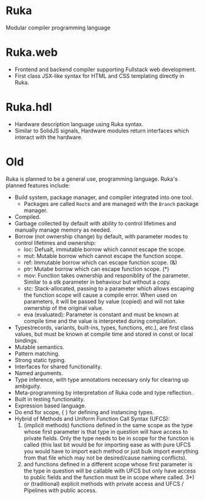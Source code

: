 # Ruka

Modular compiler programming language

# Ruka.web
- Frontend and backend compiler supporting Fullstack web development.
- First class JSX-like syntax for HTML and CSS templating directly in Ruka.

# Ruka.hdl
- Hardware description language using Ruka syntax.
- Similar to SolidJS signals, Hardware modules return interfaces which interact with the hardware.

# Old

Ruka is planned to be a general use, programming language. Ruka's planned features include:
- Build system, package manager, and compiler integrated into one tool.
  - Packages are called `Root`s and are managed with the `Branch` package manager.
- Compiled.
- Garbage collected by default with ability to control lifetimes and manually manage memory as needed.
- Borrow (not ownership change) by default, with parameter modes to control lifetimes and ownership:
  - loc: Defualt, immutable borrow which cannot escape the scope.
  - mut: Mutable borrow which cannot escape the function scope.
  - ref: Immutable borrow which can escape function scope. (&)
  - ptr: Mutabe borrow which can escape function scope. (*)
  - mov: Function takes ownership and responiblity of the parameter. Similar to a stk parameter in behaviour but without a copy.
  - stc: Stack-allocated, passing to a parameter which allows escaping the function scope will cause a compile error. When used on parameters, it will be passed by value (copied) and will not take ownership of the original value.
  - eva (evaluated): Parameter is constant and must be known at compile time and the value is interpreted during compilation.
- Types(records, variants, built-ins, types, functions, etc.), are first class values, but must be known at compile time and stored in const or local bindings.
- Mutable semantics.
- Pattern matching.
- Strong static typing.
- Interfaces for shared functionality.
- Named arguments.
- Type inference, with type annotations necessary only for clearing up ambiguity.
- Meta-programming by interpretation of Ruka code and type reflection.
- Built in testing functionality.
- Expression based language.
- Do end for scope, { } for defining and instancing types.
- Hybrid of Methods and Uniform Function Call Syntax (UFCS):
  1) (implicit methods) functions defined in the same scope as the type whose first parameter is that type in question will have access to private fields. Only the type needs to be in scope for the function is called (this last bit would be for importing ease as with pure UFCS you would have to import each method or just bulk import everything from that file which may not be desired/cause naming conflicts).
  2) and functions defined in a different scope whose first parameter is the type in question will be callable with UFCS but only have access to public fields and the function must be in scope where called.
  3*) or (traditional) explicit methods with private access and UFCS / Pipelines with public access.
